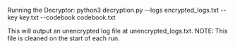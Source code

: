Running the Decryptor:
python3 decryption.py --logs encrypted_logs.txt --key key.txt --codebook codebook.txt

This will output an unencrypted log file at unencrypted_logs.txt.
NOTE: This file is cleaned on the start of each run.